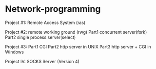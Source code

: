 Network-programming
===================
Project #1: Remote Access System (ras)

Project #2: remote working ground (rwg)
Part1 concurrent server(fork) 
Part2 single process server(select)

Project #3:
Part1 CGI
Part2 http server in UNIX
Part3 http server + CGI in Windows

Project IV: SOCKS Server (Version 4)
